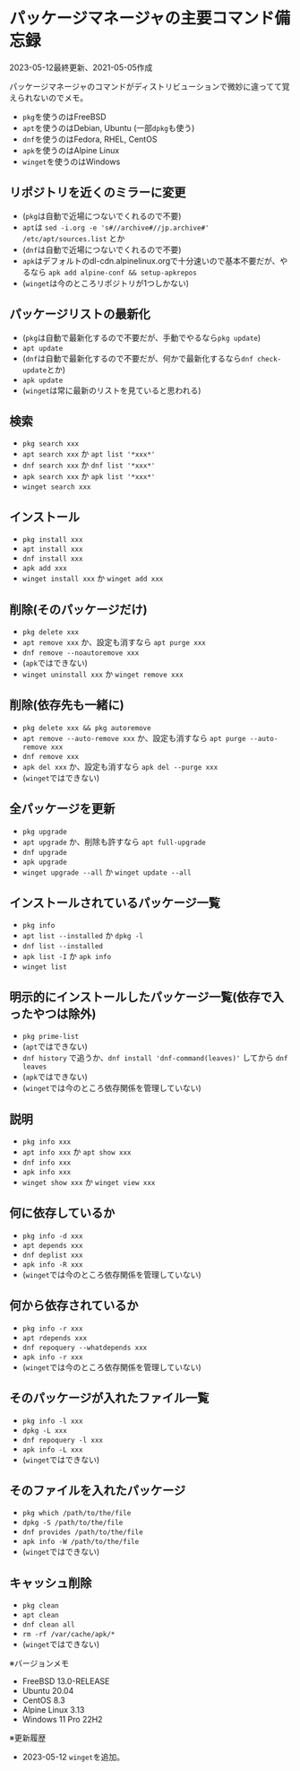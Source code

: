 # パッケージマネージャの主要コマンド備忘録

2023-05-12最終更新、2021-05-05作成

パッケージマネージャのコマンドがディストリビューションで微妙に違ってて覚えられないのでメモ。

- `pkg`を使うのはFreeBSD
- `apt`を使うのはDebian, Ubuntu (一部`dpkg`も使う)
- `dnf`を使うのはFedora, RHEL, CentOS
- `apk`を使うのはAlpine Linux
- `winget`を使うのはWindows

## リポジトリを近くのミラーに変更

- (`pkg`は自動で近場につないでくれるので不要)
- `apt`は `sed -i.org -e 's#//archive#//jp.archive#' /etc/apt/sources.list` とか
- (`dnf`は自動で近場につないでくれるので不要)
- `apk`はデフォルトのdl-cdn.alpinelinux.orgで十分速いので基本不要だが、やるなら `apk add alpine-conf && setup-apkrepos`
- (`winget`は今のところリポジトリが1つしかない)

## パッケージリストの最新化

- (`pkg`は自動で最新化するので不要だが、手動でやるなら`pkg update`)
- `apt update`
- (`dnf`は自動で最新化するので不要だが、何かで最新化するなら`dnf check-update`とか)
- `apk update`
- (`winget`は常に最新のリストを見ていると思われる)

## 検索

- `pkg search xxx`
- `apt search xxx` か `apt list '*xxx*'`
- `dnf search xxx` か `dnf list '*xxx*'`
- `apk search xxx` か `apk list '*xxx*'`
- `winget search xxx`

## インストール

- `pkg install xxx`
- `apt install xxx`
- `dnf install xxx`
- `apk add xxx`
- `winget install xxx` か `winget add xxx`

## 削除(そのパッケージだけ)

- `pkg delete xxx`
- `apt remove xxx` か、設定も消すなら `apt purge xxx`
- `dnf remove --noautoremove xxx`
- (`apk`ではできない)
- `winget uninstall xxx` か `winget remove xxx`

## 削除(依存先も一緒に)

- `pkg delete xxx && pkg autoremove`
- `apt remove --auto-remove xxx` か、設定も消すなら `apt purge --auto-remove xxx`
- `dnf remove xxx`
- `apk del xxx` か、設定も消すなら `apk del --purge xxx`
- (`winget`ではできない)

## 全パッケージを更新

- `pkg upgrade`
- `apt upgrade` か、削除も許すなら `apt full-upgrade`
- `dnf upgrade`
- `apk upgrade`
- `winget upgrade --all` か `winget update --all`

## インストールされているパッケージ一覧

- `pkg info`
- `apt list --installed` か `dpkg -l`
- `dnf list --installed`
- `apk list -I` か `apk info`
- `winget list`

## 明示的にインストールしたパッケージ一覧(依存で入ったやつは除外)

- `pkg prime-list`
- (`apt`ではできない)
- `dnf history` で追うか、`dnf install 'dnf-command(leaves)'` してから `dnf leaves`
- (`apk`ではできない)
- (`winget`では今のところ依存関係を管理していない)

## 説明

- `pkg info xxx`
- `apt info xxx` か `apt show xxx`
- `dnf info xxx`
- `apk info xxx`
- `winget show xxx` か `winget view xxx`

## 何に依存しているか

- `pkg info -d xxx`
- `apt depends xxx`
- `dnf deplist xxx`
- `apk info -R xxx`
- (`winget`では今のところ依存関係を管理していない)

## 何から依存されているか

- `pkg info -r xxx`
- `apt rdepends xxx`
- `dnf repoquery --whatdepends xxx`
- `apk info -r xxx`
- (`winget`では今のところ依存関係を管理していない)

## そのパッケージが入れたファイル一覧

- `pkg info -l xxx`
- `dpkg -L xxx`
- `dnf repoquery -l xxx`
- `apk info -L xxx`
- (`winget`ではできない)

## そのファイルを入れたパッケージ

- `pkg which /path/to/the/file`
- `dpkg -S /path/to/the/file`
- `dnf provides /path/to/the/file`
- `apk info -W /path/to/the/file`
- (`winget`ではできない)

## キャッシュ削除

- `pkg clean`
- `apt clean`
- `dnf clean all`
- `rm -rf /var/cache/apk/*`
- (`winget`ではできない)

※バージョンメモ

- FreeBSD 13.0-RELEASE
- Ubuntu 20.04
- CentOS 8.3
- Alpine Linux 3.13
- Windows 11 Pro 22H2

※更新履歴

- 2023-05-12 `winget`を追加。
